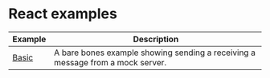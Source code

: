 # React examples

| Example           | Description                                                                    |
| ----------------- | ------------------------------------------------------------------------------ |
| [Basic](./basic/) | A bare bones example showing sending a receiving a message from a mock server. |
